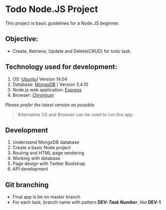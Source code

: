 # Todo Node.JS Project

This project is basic guidelines for a Node.JS beginner.

## Objective:
* Create, Retrieve, Update and Delete(CRUD) for todo task.

## Technology used for development:
1. OS: [Ubuntu](https://www.ubuntu.com/)| Version 14.04
2. Database: [MongoDB](https://www.mongodb.com/) | Version 3.4.10
3. Node.js web application: [Express](https://expressjs.com/)
4. Browser: [Chromium](https://www.chromium.org/)

*Please prefer the latest version as possible*
> Alternative OS and Browser can be used to run this app.

## Development
1. Understand MongoDB database
2. Create a basic Node project
3. Routing and HTML page rendering
4. Working with database
5. Page design with Twitter Bootstrap
6. API development

## Git branching
* Final app is be on master branch
* For each task, branch name with pattern **DEV-_Task Number_**, like **DEV-1** 